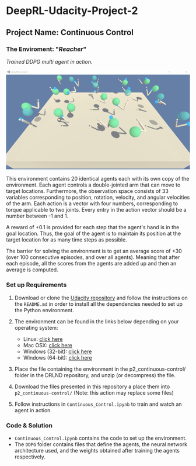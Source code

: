 # DeepRL-Udacity-Project-2
## Project Name: Continuous Control

### __The Enviroment__: "_Reacher_"

_Trained DDPG multi agent in action._
  
![DDPG_multi_agent](https://github.com/Atrach/Deep_Reinforcement_Learning_Udacity/blob/master/Project2/DDPG/Agent_Multi_DDPG.gif)


This environment contains 20 identical agents each with its own copy of the environment. Each agent controls a double-jointed arm that can move to target locations. Furthermore, the observation space consists of 33 variables corresponding to position, rotation, velocity, and angular velocities of the arm. Each action is a vector with four numbers, corresponding to torque applicable to two joints. Every entry in the action vector should be a number between -1 and 1.

A reward of +0.1 is provided for each step that the agent's hand is in the goal location. Thus, the goal of the agent is to maintain its position at the target location for as many time steps as possible.

The barrier for solving the environment is to get an average score of +30 (over 100 consecutive episodes, and over all agents). Meaning that after each episode, all the scores from the agents are added up and then an average is computed.

### __Set up Requirements__
  
1) Download or clone the [Udacity repository](https://github.com/udacity/deep-reinforcement-learning#dependencies) and follow the instructions on the `README.md` in order to install all the dependencies needed to set up the Python environment.

2) The environment can be found in the links below depending on your operating system:

    -  Linux: [click here](https://s3-us-west-1.amazonaws.com/udacity-drlnd/P2/Reacher/Reacher_Linux.zip)
    -  Mac OSX: [click here](https://s3-us-west-1.amazonaws.com/udacity-drlnd/P2/Reacher/Reacher.app.zip)
    -  Windows (32-bit): [click here](https://s3-us-west-1.amazonaws.com/udacity-drlnd/P2/Reacher/Reacher_Windows_x86.zip)
    -  Windows (64-bit): [click here](https://s3-us-west-1.amazonaws.com/udacity-drlnd/P2/Reacher/Reacher_Windows_x86_64.zip)

3) Place the file containing the environment in the p2_continuous-control/ folder in the DRLND repository, and unzip (or decompress) the file.

4) Download the files presented in this repository a place them into `p2_continuous-control/` (Note: this action may replace some files)

5) Follow instructions in `Continuous_Control.ipynb` to train and watch an agent in action.

### __Code & Solution__

- `Continuous_Control.ipynb` contains the code to set up the environment.
- The `DDPG` folder contains files that define the agents, the neural network architecture used, and the weights obtained after training the agents respectively.
